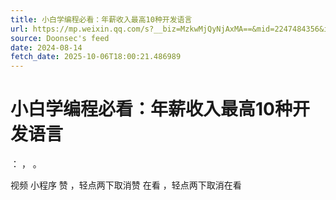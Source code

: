 ```yaml
---
title: 小白学编程必看：年薪收入最高10种开发语言
url: https://mp.weixin.qq.com/s?__biz=MzkwMjQyNjAxMA==&mid=2247484356&idx=1&sn=2d2d32cc777ed640d701e49623b6ca85
source: Doonsec's feed
date: 2024-08-14
fetch_date: 2025-10-06T18:00:21.486989
---
```


# 小白学编程必看：年薪收入最高10种开发语言

：
，
。

视频
小程序
赞
，轻点两下取消赞
在看
，轻点两下取消在看
